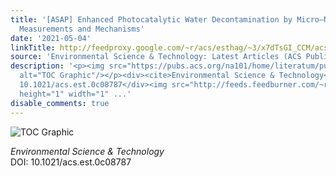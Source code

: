 ```yaml
---
title: '[ASAP] Enhanced Photocatalytic Water Decontamination by Micro–Nano Bubbles:
  Measurements and Mechanisms'
date: '2021-05-04'
linkTitle: http://feedproxy.google.com/~r/acs/esthag/~3/x7dTsGI_CCM/acs.est.0c08787
source: 'Environmental Science & Technology: Latest Articles (ACS Publications)'
description: '<p><img src="https://pubs.acs.org/na101/home/literatum/publisher/achs/journals/content/esthag/0/esthag.ahead-of-print/acs.est.0c08787/20210504/images/medium/es0c08787_0008.gif"
  alt="TOC Graphic"/></p><div><cite>Environmental Science & Technology</cite></div><div>DOI:
  10.1021/acs.est.0c08787</div><img src="http://feeds.feedburner.com/~r/acs/esthag/~4/x7dTsGI_CCM"
  height="1" width="1" ...'
disable_comments: true
---
```

<p><img src="https://pubs.acs.org/na101/home/literatum/publisher/achs/journals/content/esthag/0/esthag.ahead-of-print/acs.est.0c08787/20210504/images/medium/es0c08787_0008.gif" alt="TOC Graphic"/></p><div><cite>Environmental Science & Technology</cite></div><div>DOI: 10.1021/acs.est.0c08787</div><img src="http://feeds.feedburner.com/~r/acs/esthag/~4/x7dTsGI_CCM" height="1" width="1" ...